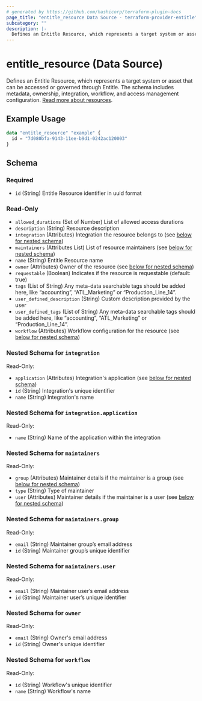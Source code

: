 ```yaml
---
# generated by https://github.com/hashicorp/terraform-plugin-docs
page_title: "entitle_resource Data Source - terraform-provider-entitle"
subcategory: ""
description: |-
  Defines an Entitle Resource, which represents a target system or asset that can be accessed or governed through Entitle. The schema includes metadata, ownership, integration, workflow, and access management configuration. Read more about resources https://docs.beyondtrust.com/entitle/docs/integrations-resources-roles.
---
```


# entitle_resource (Data Source)

Defines an Entitle Resource, which represents a target system or asset that can be accessed or governed through Entitle. The schema includes metadata, ownership, integration, workflow, and access management configuration. [Read more about resources](https://docs.beyondtrust.com/entitle/docs/integrations-resources-roles).

## Example Usage

```terraform
data "entitle_resource" "example" {
  id = "7d080bfa-9143-11ee-b9d1-0242ac120003"
}
```

<!-- schema generated by tfplugindocs -->
## Schema

### Required

- `id` (String) Entitle Resource identifier in uuid format

### Read-Only

- `allowed_durations` (Set of Number) List of allowed access durations
- `description` (String) Resource description
- `integration` (Attributes) Integration the resource belongs to (see [below for nested schema](#nestedatt--integration))
- `maintainers` (Attributes List) List of resource maintainers (see [below for nested schema](#nestedatt--maintainers))
- `name` (String) Entitle Resource name
- `owner` (Attributes) Owner of the resource (see [below for nested schema](#nestedatt--owner))
- `requestable` (Boolean) Indicates if the resource is requestable (default: true)
- `tags` (List of String) Any meta-data searchable tags should be added here, like “accounting”, “ATL_Marketing” or “Production_Line_14”.
- `user_defined_description` (String) Custom description provided by the user
- `user_defined_tags` (List of String) Any meta-data searchable tags should be added here, like “accounting”, “ATL_Marketing” or “Production_Line_14”.
- `workflow` (Attributes) Workflow configuration for the resource (see [below for nested schema](#nestedatt--workflow))

<a id="nestedatt--integration"></a>
### Nested Schema for `integration`

Read-Only:

- `application` (Attributes) Integration's application (see [below for nested schema](#nestedatt--integration--application))
- `id` (String) Integration's unique identifier
- `name` (String) Integration's name

<a id="nestedatt--integration--application"></a>
### Nested Schema for `integration.application`

Read-Only:

- `name` (String) Name of the application within the integration



<a id="nestedatt--maintainers"></a>
### Nested Schema for `maintainers`

Read-Only:

- `group` (Attributes) Maintainer details if the maintainer is a group (see [below for nested schema](#nestedatt--maintainers--group))
- `type` (String) Type of maintainer
- `user` (Attributes) Maintainer details if the maintainer is a user (see [below for nested schema](#nestedatt--maintainers--user))

<a id="nestedatt--maintainers--group"></a>
### Nested Schema for `maintainers.group`

Read-Only:

- `email` (String) Maintainer group’s email address
- `id` (String) Maintainer group’s unique identifier


<a id="nestedatt--maintainers--user"></a>
### Nested Schema for `maintainers.user`

Read-Only:

- `email` (String) Maintainer user’s email address
- `id` (String) Maintainer user’s unique identifier



<a id="nestedatt--owner"></a>
### Nested Schema for `owner`

Read-Only:

- `email` (String) Owner's email address
- `id` (String) Owner's unique identifier


<a id="nestedatt--workflow"></a>
### Nested Schema for `workflow`

Read-Only:

- `id` (String) Workflow's unique identifier
- `name` (String) Workflow's name
